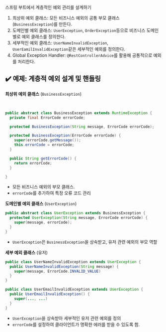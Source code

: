 스프링 부트에서 계층적인 예외 관리를 설계하기

1. 최상위 예외 클래스: 모든 비즈니스 예외의 공통 부모 클래스 (`BusinessException`)를 만든다.
2. 도메인별 예외 클래스: `UserException`, `OrderException`등으로 비즈니스 도메인별로 예외 클래스를 정의한다.
3. 세부적인 예외 클래스: `UserNameInvalidException`, `UserEamilInvalidException`같은 세부적인 예외를 정의한다.
4. Global Exception Handler: `@RestControllerAdvice`를 활용해 공통적으로 예외를 처리한다.

## ✔️ 예제: 계층적 예외 설계 및 핸들링

**최상위 예외 클래스** (`BusinessException`)

<br/>

```java
public abstract class BusinessException extends RuntimeException {
  private final ErrorCode errorCode;

  protected BusinessException(String message, ErrorCode errorCode);

  protected BusinessException(ErrorCode errorCode) {
    super(errorCode.getMessage());
    this.errorCode = errorCode;
  }

  public String getErrorCode() {
    return errorCode;
  }

}
```

- 모든 비즈니스 예외의 부모 클래스.
- `errorCode`를 추가하여 특정 오류 코드 관리

**도메인별 예외 클래스** (`UserException`)

```java
public abstract class UserException extends BusinessException {
  protected UserException(String message, ErrorCode errorCode) {
    super(message, errorCode);
  }
}
```

- `UserException`은 `BusinessException`을 상속받고, 유저 관련 예외의 부모 역할

**세부 예외 클래스** (유저)

```java
public class UserNameInvalidException extends UserException {
  public UserNameInvalidException(String message) {
    super(message, ErrorCode.INVALID_VALUE)
  }
}

public class UserEmailInvalidException extends UserException {
  public UserEmailInvalidException() {
    super(..., ...)
  }
}
```

- `UserException`을 상속받아 세부적인 유저 관련 예외를 정의
- `errorCode`를 설정하여 클라이언트가 명확한 에러를 받을 수 있도록 함.
